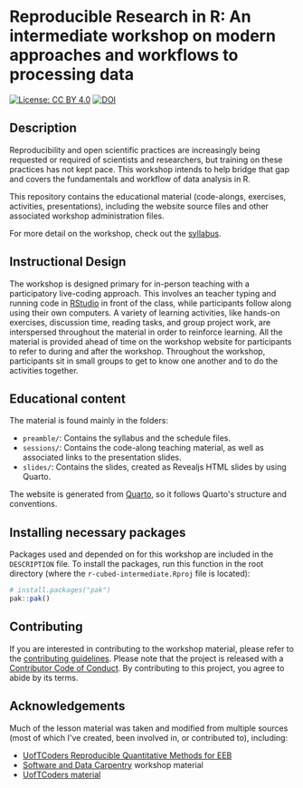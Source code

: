# Reproducible Research in R: An intermediate workshop on modern approaches and workflows to processing data

[![License: CC BY
4.0](https://img.shields.io/badge/License-CC%20BY%204.0-lightgrey.svg)](https://creativecommons.org/licenses/by/4.0/)
[![DOI](https://zenodo.org/badge/DOI/10.5281/zenodo.4061900.svg)](https://doi.org/10.5281/zenodo.4061900)

## Description

Reproducibility and open scientific practices are increasingly being
requested or required of scientists and researchers, but training on
these practices has not kept pace. This workshop intends to help bridge
that gap and covers the fundamentals and workflow of data analysis in R.

This repository contains the educational material (code-alongs,
exercises, activities, presentations), including the website source
files and other associated workshop administration files.

For more detail on the workshop, check out the
[syllabus](https://r-cubed-intermediate.rostools.org/preamble/syllabus.html).

## Instructional Design

The workshop is designed primary for in-person teaching with a
participatory live-coding approach. This involves an teacher typing
and running code in [RStudio](https://www.rstudio.com/) in front of the
class, while participants follow along using their own computers. A
variety of learning activities, like hands-on exercises, discussion
time, reading tasks, and group project work, are interspersed throughout
the material in order to reinforce learning. All the material is
provided ahead of time on the workshop website for participants to refer
to during and after the workshop. Throughout the workshop, participants
sit in small groups to get to know one another and to do the activities
together.

## Educational content

The material is found mainly in the folders:

-   `preamble/`: Contains the syllabus and the schedule files.
-   `sessions/`: Contains the code-along teaching material, as well as
    associated links to the presentation slides.
-   `slides/`: Contains the slides, created as Revealjs HTML slides by
    using Quarto.

The website is generated from [Quarto](https://quarto.org), so it
follows Quarto's structure and conventions.

## Installing necessary packages

Packages used and depended on for this workshop are included in the
`DESCRIPTION` file. To install the packages, run this function in the
root directory (where the `r-cubed-intermediate.Rproj` file is located):

``` r
# install.packages("pak")
pak::pak()
```

## Contributing

If you are interested in contributing to the workshop material, please
refer to the [contributing guidelines](CONTRIBUTING.md). Please note
that the project is released with a [Contributor Code of
Conduct](CODE_OF_CONDUCT.md). By contributing to this project, you agree
to abide by its terms.

## Acknowledgements

Much of the lesson material was taken and modified from multiple sources
(most of which I've created, been involved in, or contributed to),
including:

-   [UofTCoders Reproducible Quantitative Methods for
    EEB](https://uoftcoders.github.io/rcourse/)
-   [Software and Data Carpentry](https://carpentries.org/) workshop
    material
-   [UofTCoders
    material](https://uoftcoders.github.io/studyGroup/lessons/)
